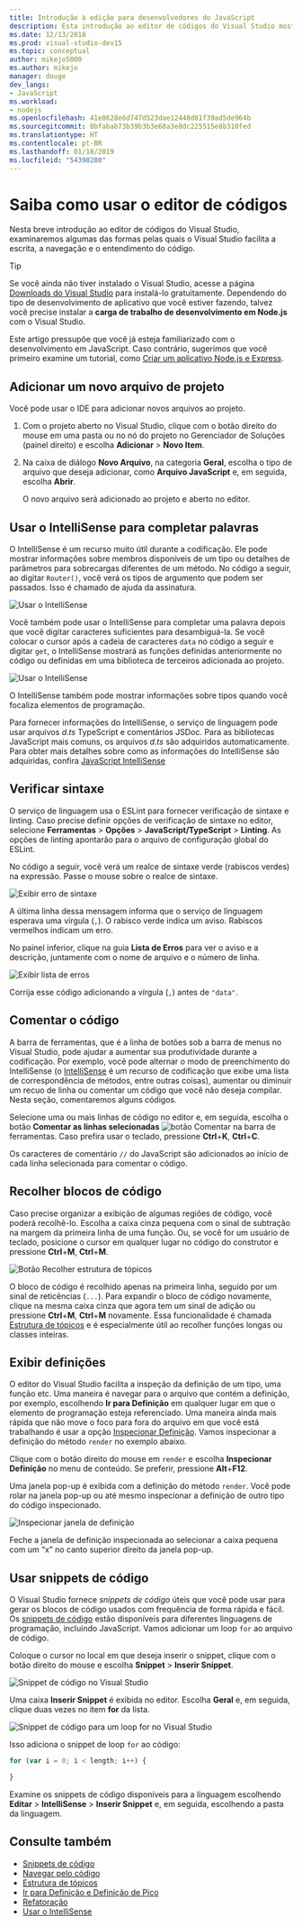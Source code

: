 ```yaml
---
title: Introdução à edição para desenvolvedores do JavaScript
description: Esta introdução ao editor de códigos do Visual Studio mostra algumas das formas pelas quais o Visual Studio facilita a escrita, a navegação e o entendimento do código JavaScript.
ms.date: 12/13/2018
ms.prod: visual-studio-dev15
ms.topic: conceptual
author: mikejo5000
ms.author: mikejo
manager: douge
dev_langs:
- JavaScript
ms.workload:
- nodejs
ms.openlocfilehash: 41e8628e6d747d523dae12448d81f39ad5de964b
ms.sourcegitcommit: 8bfabab73b39b3b3e68a3e8dc225515e8b310fed
ms.translationtype: HT
ms.contentlocale: pt-BR
ms.lasthandoff: 01/18/2019
ms.locfileid: "54398280"
---
```

# <a name="learn-to-use-the-code-editor"></a>Saiba como usar o editor de códigos

Nesta breve introdução ao editor de códigos do Visual Studio, examinaremos algumas das formas pelas quais o Visual Studio facilita a escrita, a navegação e o entendimento do código.

> [!TIP]
> Se você ainda não tiver instalado o Visual Studio, acesse a página [Downloads do Visual Studio](https://visualstudio.microsoft.com/downloads/?utm_medium=microsoft&utm_source=docs.microsoft.com&utm_campaign=button+cta&utm_content=download+vs2017) para instalá-lo gratuitamente. Dependendo do tipo de desenvolvimento de aplicativo que você estiver fazendo, talvez você precise instalar a **carga de trabalho de desenvolvimento em Node.js** com o Visual Studio.

Este artigo pressupõe que você já esteja familiarizado com o desenvolvimento em JavaScript. Caso contrário, sugerimos que você primeiro examine um tutorial, como [Criar um aplicativo Node.js e Express](../javascript/tutorial-nodejs.md).

## <a name="add-a-new-project-file"></a>Adicionar um novo arquivo de projeto

Você pode usar o IDE para adicionar novos arquivos ao projeto.

1. Com o projeto aberto no Visual Studio, clique com o botão direito do mouse em uma pasta ou no nó do projeto no Gerenciador de Soluções (painel direito) e escolha **Adicionar** > **Novo Item**.

1. Na caixa de diálogo **Novo Arquivo**, na categoria **Geral**, escolha o tipo de arquivo que deseja adicionar, como **Arquivo JavaScript** e, em seguida, escolha **Abrir**.

    O novo arquivo será adicionado ao projeto e aberto no editor.

## <a name="use-intellisense-to-complete-words"></a>Usar o IntelliSense para completar palavras

O IntelliSense é um recurso muito útil durante a codificação. Ele pode mostrar informações sobre membros disponíveis de um tipo ou detalhes de parâmetros para sobrecargas diferentes de um método. No código a seguir, ao digitar `Router()`, você verá os tipos de argumento que podem ser passados. Isso é chamado de ajuda da assinatura.

![Usar o IntelliSense](../javascript/media/write-code-signature-checking.png)

Você também pode usar o IntelliSense para completar uma palavra depois que você digitar caracteres suficientes para desambiguá-la. Se você colocar o cursor após a cadeia de caracteres `data` no código a seguir e digitar `get`, o IntelliSense mostrará as funções definidas anteriormente no código ou definidas em uma biblioteca de terceiros adicionada ao projeto.

![Usar o IntelliSense](../javascript/media/write-code-intellisense.png)

O IntelliSense também pode mostrar informações sobre tipos quando você focaliza elementos de programação.

Para fornecer informações do IntelliSense, o serviço de linguagem pode usar arquivos *d.ts* TypeScript e comentários JSDoc. Para as bibliotecas JavaScript mais comuns, os arquivos *d.ts* são adquiridos automaticamente. Para obter mais detalhes sobre como as informações do IntelliSense são adquiridas, confira [JavaScript IntelliSense](../ide/javascript-intellisense.md?toc=/visualstudio/javascript/toc.json)

## <a name="check-syntax"></a>Verificar sintaxe

O serviço de linguagem usa o ESLint para fornecer verificação de sintaxe e linting. Caso precise definir opções de verificação de sintaxe no editor, selecione **Ferramentas** > **Opções** > **JavaScript/TypeScript** > **Linting**. As opções de linting apontarão para o arquivo de configuração global do ESLint.

No código a seguir, você verá um realce de sintaxe verde (rabiscos verdes) na expressão. Passe o mouse sobre o realce de sintaxe.

![Exibir erro de sintaxe](../javascript/media/write-code-syntax-checking.png)

A última linha dessa mensagem informa que o serviço de linguagem esperava uma vírgula (`,`). O rabisco verde indica um aviso. Rabiscos vermelhos indicam um erro.

No painel inferior, clique na guia **Lista de Erros** para ver o aviso e a descrição, juntamente com o nome de arquivo e o número de linha.

![Exibir lista de erros](../javascript/media/write-code-error-list.png)

Corrija esse código adicionando a vírgula (`,`) antes de `"data"`.

## <a name="comment-out-code"></a>Comentar o código

A barra de ferramentas, que é a linha de botões sob a barra de menus no Visual Studio, pode ajudar a aumentar sua produtividade durante a codificação. Por exemplo, você pode alternar o modo de preenchimento do IntelliSense (o [IntelliSense](../ide/using-intellisense.md) é um recurso de codificação que exibe uma lista de correspondência de métodos, entre outras coisas), aumentar ou diminuir um recuo de linha ou comentar um código que você não deseja compilar. Nesta seção, comentaremos alguns códigos.

Selecione uma ou mais linhas de código no editor e, em seguida, escolha o botão **Comentar as linhas selecionadas** ![botão Comentar](../javascript/media/write-code-comment-out.png) na barra de ferramentas. Caso prefira usar o teclado, pressione **Ctrl**+**K**, **Ctrl**+**C**.

Os caracteres de comentário `//` do JavaScript são adicionados ao início de cada linha selecionada para comentar o código.

## <a name="collapse-code-blocks"></a>Recolher blocos de código

Caso precise organizar a exibição de algumas regiões de código, você poderá recolhê-lo. Escolha a caixa cinza pequena com o sinal de subtração na margem da primeira linha de uma função. Ou, se você for um usuário de teclado, posicione o cursor em qualquer lugar no código do construtor e pressione **Ctrl**+**M**, **Ctrl**+**M**.

![Botão Recolher estrutura de tópicos](../javascript/media/write-code-collapse-code.png)

O bloco de código é recolhido apenas na primeira linha, seguido por um sinal de reticências (`...`). Para expandir o bloco de código novamente, clique na mesma caixa cinza que agora tem um sinal de adição ou pressione **Ctrl**+**M**, **Ctrl**+**M** novamente. Essa funcionalidade é chamada [Estrutura de tópicos](../ide/outlining.md) e é especialmente útil ao recolher funções longas ou classes inteiras.

## <a name="view-definitions"></a>Exibir definições

O editor do Visual Studio facilita a inspeção da definição de um tipo, uma função etc. Uma maneira é navegar para o arquivo que contém a definição, por exemplo, escolhendo **Ir para Definição** em qualquer lugar em que o elemento de programação esteja referenciado. Uma maneira ainda mais rápida que não move o foco para fora do arquivo em que você está trabalhando é usar a opção [Inspecionar Definição](../ide/go-to-and-peek-definition.md#peek-definition). Vamos inspecionar a definição do método `render` no exemplo abaixo.

Clique com o botão direito do mouse em `render` e escolha **Inspecionar Definição** no menu de conteúdo. Se preferir, pressione **Alt**+**F12**.

   Uma janela pop-up é exibida com a definição do método `render`. Você pode rolar na janela pop-up ou até mesmo inspecionar a definição de outro tipo do código inspecionado.

   ![Inspecionar janela de definição](../javascript/media/write-code-peek-definition.png)

Feche a janela de definição inspecionada ao selecionar a caixa pequena com um “x” no canto superior direito da janela pop-up.

## <a name="use-code-snippets"></a>Usar snippets de código

O Visual Studio fornece *snippets de código* úteis que você pode usar para gerar os blocos de código usados com frequência de forma rápida e fácil. Os [snippets de código](../ide/code-snippets.md) estão disponíveis para diferentes linguagens de programação, incluindo JavaScript. Vamos adicionar um loop `for` ao arquivo de código.

Coloque o cursor no local em que deseja inserir o snippet, clique com o botão direito do mouse e escolha **Snippet** > **Inserir Snippet**.

![Snippet de código no Visual Studio](../javascript/media/write-code-insert-snippet.png)

Uma caixa **Inserir Snippet** é exibida no editor. Escolha **Geral** e, em seguida, clique duas vezes no item **for** da lista.

![Snippet de código para um loop for no Visual Studio](../javascript/media/write-code-insert-snippet-for-loop.png)

Isso adiciona o snippet de loop `for` ao código:

```javascript
for (var i = 0; i < length; i++) {

}
```

Examine os snippets de código disponíveis para a linguagem escolhendo **Editar** > **IntelliSense** > **Inserir Snippet** e, em seguida, escolhendo a pasta da linguagem.

## <a name="see-also"></a>Consulte também

- [Snippets de código](../ide/code-snippets.md)
- [Navegar pelo código](../ide/navigating-code.md)
- [Estrutura de tópicos](../ide/outlining.md)
- [Ir para Definição e Definição de Pico](../ide/go-to-and-peek-definition.md)
- [Refatoração](../ide/refactoring-in-visual-studio.md)
- [Usar o IntelliSense](../ide/using-intellisense.md)
